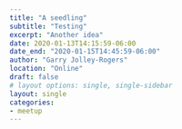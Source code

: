 ```yaml
---
title: "A seedling"
subtitle: "Testing"
excerpt: "Another idea"
date: 2020-01-13T14:15:59-06:00
date_end: "2020-01-15T14:45:59-06:00"
author: "Garry Jolley-Rogers"
location: "Online"
draft: false
# layout options: single, single-sidebar
layout: single
categories:
- meetup
---
```


